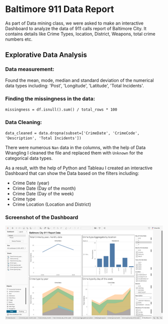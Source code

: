 # Baltimore 911 Data Report  

As part of Data mining class, we were asked to make an interactive Dashboard to analyze the data of 911 calls report of Baltimore City. It contains details like Crime Types, location, District, Weapons, total crime numbers etc. 

## Explorative Data Analysis

### Data measurement:

Found the mean, mode, median and standard deviation of the numerical data types including: 'Post', 'Longitude', 'Latitude', 'Total Incidents'.

### Finding the missingness in the data:

```
missingness = df.isnull().sum() / total_rows * 100
```

### Data Cleaning:

```
data_cleaned = data.dropna(subset=['CrimeDate', 'CrimeCode', 'Description', 'Total Incidents'])
```

There were numerous `Nan` data in the columns, with the help of Data Wrangling I cleaned the file and replaced them with `Unknown` for the categorical data types. 

As a result, with the help of Python and Tableau I created an interactive Dashboard that can show the Data based on the filters including:
- Crime Date (year)
- Crime Date (Day of the month)
- Crime Date (Day of the week)
- Crime type
- Crime Location (Location and District)

### Screenshot of the Dashboard

<div align="center">
    <img src="Baltimore_911_Crime_data_analysis.png" alt="Project Screenshot" width="1000"/>
</div>

